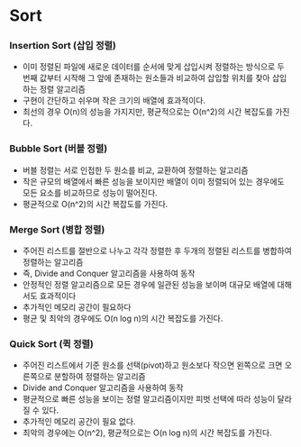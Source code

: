 # Sort

### Insertion Sort (삽입 정렬)
- 이미 정렬된 파일에 새로운 데이터를 순서에 맞게 삽입시켜 정렬하는 방식으로 두 번째 값부터 시작해 그 앞에 존재하는 원소들과 비교하여 삽입할 위치를 찾아 삽입하는 정렬 알고리즘
- 구현이 간단하고 쉬우며 작은 크기의 배열에 효과적이다.
- 최선의 경우 O(n)의 성능을 가지지만, 평균적으로는 O(n^2)의 시간 복잡도를 가진다.

### Bubble Sort (버블 정렬)
- 버블 정렬는 서로 인접한 두 원소를 비교, 교환하여 정렬하는 알고리즘
- 작은 규모의 배열에서 빠른 성능을 보이지만 배열이 이미 정렬되어 있는 경우에도 모든 요소를 비교하므로 성능이 떨어진다. 
- 평균적으로 O(n^2)의 시간 복잡도를 가진다.

### Merge Sort (병합 정렬)
- 주어진 리스트를 절반으로 나누고 각각 정렬한 후 두개의 정렬된 리스트를 병합하여 정렬하는 알고리즘
- 즉, Divide and Conquer 알고리즘을 사용하여 동작
- 안정적인 정렬 알고리즘으로 모든 경우에 일관된 성능을 보이며 대규모 배열에 대해서도 효과적이다
- 추가적인 메모리 공간이 필요하다
- 평균 및 최악의 경우에도 O(n log n)의 시간 복잡도를 가진다.

### Quick Sort (퀵 정렬)
- 주어진 리스트에서 기준 원소를 선택(pivot)하고 원소보다 작으면 왼쪽으로 크면 오른쪽으로 분할하여 정렬하는 알고리즘
- Divide and Conquer 알고리즘을 사용하여 동작
- 평균적으로 빠른 성능을 보이는 정렬 알고리즘이지만 피벗 선택에 따라 성능이 달라질 수 있다.
- 추가적인 메모리 공간이 필요 없다. 
- 최악의 경우에는 O(n^2), 평균적으로는 O(n log n)의 시간 복잡도를 가진다. 

